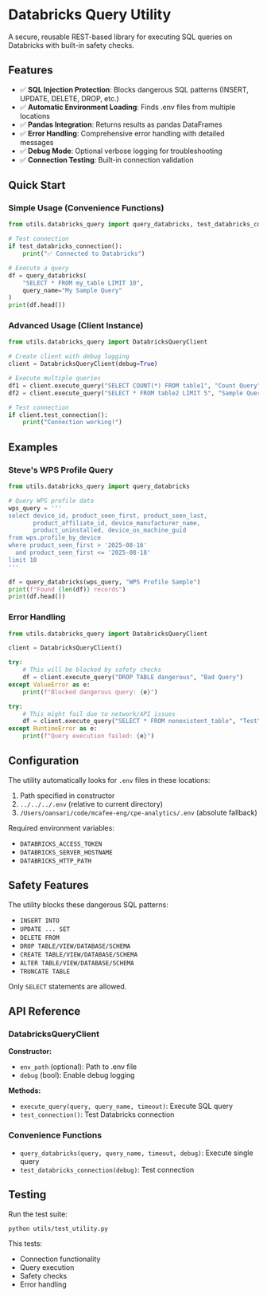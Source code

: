 # Databricks Query Utility

A secure, reusable REST-based library for executing SQL queries on Databricks with built-in safety checks.

## Features

- ✅ **SQL Injection Protection**: Blocks dangerous SQL patterns (INSERT, UPDATE, DELETE, DROP, etc.)
- ✅ **Automatic Environment Loading**: Finds .env files from multiple locations
- ✅ **Pandas Integration**: Returns results as pandas DataFrames
- ✅ **Error Handling**: Comprehensive error handling with detailed messages
- ✅ **Debug Mode**: Optional verbose logging for troubleshooting
- ✅ **Connection Testing**: Built-in connection validation

## Quick Start

### Simple Usage (Convenience Functions)

```python
from utils.databricks_query import query_databricks, test_databricks_connection

# Test connection
if test_databricks_connection():
    print("✅ Connected to Databricks")

# Execute a query
df = query_databricks(
    "SELECT * FROM my_table LIMIT 10",
    query_name="My Sample Query"
)
print(df.head())
```

### Advanced Usage (Client Instance)

```python
from utils.databricks_query import DatabricksQueryClient

# Create client with debug logging
client = DatabricksQueryClient(debug=True)

# Execute multiple queries
df1 = client.execute_query("SELECT COUNT(*) FROM table1", "Count Query")
df2 = client.execute_query("SELECT * FROM table2 LIMIT 5", "Sample Query")

# Test connection
if client.test_connection():
    print("Connection working!")
```

## Examples

### Steve's WPS Profile Query

```python
from utils.databricks_query import query_databricks

# Query WPS profile data
wps_query = '''
select device_id, product_seen_first, product_seen_last, 
       product_affiliate_id, device_manufacturer_name, 
       product_uninstalled, device_os_machine_guid 
from wps.profile_by_device 
where product_seen_first > '2025-08-16' 
  and product_seen_first <= '2025-08-18'
limit 10
'''

df = query_databricks(wps_query, "WPS Profile Sample")
print(f"Found {len(df)} records")
print(df.head())
```

### Error Handling

```python
from utils.databricks_query import DatabricksQueryClient

client = DatabricksQueryClient()

try:
    # This will be blocked by safety checks
    df = client.execute_query("DROP TABLE dangerous", "Bad Query")
except ValueError as e:
    print(f"Blocked dangerous query: {e}")

try:
    # This might fail due to network/API issues
    df = client.execute_query("SELECT * FROM nonexistent_table", "Test")
except RuntimeError as e:
    print(f"Query execution failed: {e}")
```

## Configuration

The utility automatically looks for `.env` files in these locations:
1. Path specified in constructor
2. `../../../.env` (relative to current directory)
3. `/Users/oansari/code/mcafee-eng/cpe-analytics/.env` (absolute fallback)

Required environment variables:
- `DATABRICKS_ACCESS_TOKEN`
- `DATABRICKS_SERVER_HOSTNAME`
- `DATABRICKS_HTTP_PATH`

## Safety Features

The utility blocks these dangerous SQL patterns:
- `INSERT INTO`
- `UPDATE ... SET`
- `DELETE FROM`
- `DROP TABLE/VIEW/DATABASE/SCHEMA`
- `CREATE TABLE/VIEW/DATABASE/SCHEMA`
- `ALTER TABLE/VIEW/DATABASE/SCHEMA`
- `TRUNCATE TABLE`

Only `SELECT` statements are allowed.

## API Reference

### DatabricksQueryClient

**Constructor:**
- `env_path` (optional): Path to .env file
- `debug` (bool): Enable debug logging

**Methods:**
- `execute_query(query, query_name, timeout)`: Execute SQL query
- `test_connection()`: Test Databricks connection

### Convenience Functions

- `query_databricks(query, query_name, timeout, debug)`: Execute single query
- `test_databricks_connection(debug)`: Test connection

## Testing

Run the test suite:
```bash
python utils/test_utility.py
```

This tests:
- Connection functionality
- Query execution
- Safety checks
- Error handling